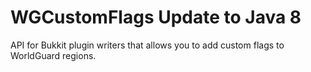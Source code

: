 WGCustomFlags Update to Java 8
=============

API for Bukkit plugin writers that allows you to add custom flags to WorldGuard regions.
